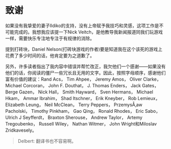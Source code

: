 # 致谢

如果没有我挚爱的妻子Ildiko的支持，没有上帝赋予我技巧和灵感，这项工作是不可能完成的。我想我应该提一下Nick Veitch，是他教导我新闻报道同我们玩游戏一样，需要快乐专注地专注于有规律的消除。

提到打砖块，Daniel Nelson(打砖块游戏的作者)要是知道我在这个该死的游戏上花费了多少时间的话，他肯定要为之道歉了。

另外，许多读者指出了我内容中错误并帮忙改正，我欠他们一个感谢——如果没有他们的话，你阅读的僵尸一些冗长且无用的文字。因此，按照字母顺序，感谢他们富有价值的建议：Rand Acs， Tim Ahpee， Jeremy Amos， Oliver Clarke， Michael Corcoran， John F. Douthat， J. Thomas Enders， Jack Gates， Berge Gazen， Nick Hall， Smith Hayward， Sven Hermans， Michael Hkam， Ammar Ibrahim， Shad Itschner， Erik Kneyber， Rob Lemieux， Elizabeth Leung， Neil McClean， Terry Peppers， PrzemysÅ‚aw Pacholski， Timothy Pinkham， Gao Qing， Ronald Rhodes， Eric Sabo， Ulrich J Seyfferdt， Braxton Sherouse， Andrew Taylor， Artemy Tregoubenko， Russell Wiley， Nathan Witmer， John Wright和Miloslav Zridkavesely。

> Delbert: 翻译书也不容易啊。
